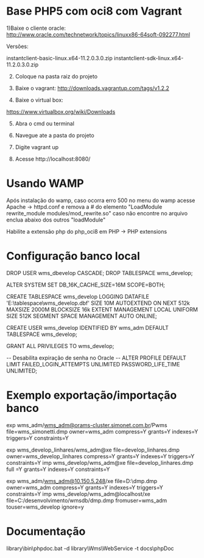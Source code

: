 Base PHP5 com oci8 com Vagrant
===========================

1)Baixe o cliente oracle:
http://www.oracle.com/technetwork/topics/linuxx86-64soft-092277.html

Versões: 

instantclient-basic-linux.x64-11.2.0.3.0.zip
instantclient-sdk-linux.x64-11.2.0.3.0.zip

2) Coloque na pasta raiz do projeto

3) Baixe o vagrant:
http://downloads.vagrantup.com/tags/v1.2.2

4) Baixe o virtual box:

https://www.virtualbox.org/wiki/Downloads

5) Abra o cmd ou terminal

6) Navegue ate a pasta do projeto 

7) Digite vagrant up

8) Acesse http://localhost:8080/


Usando WAMP
===========
Após instalação do wamp, caso ocorra erro 500
no menu do wamp acesse Apache -> httpd.conf e remova a # do elemento 
"LoadModule rewrite_module modules/mod_rewrite.so"
caso não encontre no arquivo enclua abaixo dos outros "loadModule"

Habilite a extensão php do php_oci8 em PHP -> PHP extensions

Configuração banco local
===========================

DROP USER wms_dbevelop CASCADE;
DROP TABLESPACE wms_develop;

ALTER SYSTEM SET DB_16K_CACHE_SIZE=16M SCOPE=BOTH;

CREATE TABLESPACE wms_develop
LOGGING DATAFILE 'E:\tablespace\wms_develop.dbf' SIZE 10M
AUTOEXTEND ON NEXT 512k MAXSIZE 2000M
BLOCKSIZE 16k
EXTENT MANAGEMENT LOCAL UNIFORM SIZE 512K
SEGMENT SPACE MANAGEMENT AUTO
ONLINE;

CREATE USER wms_develop
IDENTIFIED BY wms_adm
DEFAULT TABLESPACE wms_develop;

GRANT ALL PRIVILEGES TO wms_develop;

-- Desabilita expiração de senha no Oracle --
ALTER PROFILE DEFAULT LIMIT
FAILED_LOGIN_ATTEMPTS UNLIMITED
PASSWORD_LIFE_TIME UNLIMITED;

Exemplo exportação/importação banco
===========================
exp wms_adm/wms_adm@orams-cluster.simonet.com.br/Pwms file=wms_simonetti.dmp owner=wms_adm compress=Y grants=Y indexes=Y triggers=Y constraints=Y

exp wms_develop_linhares/wms_adm@xe file=develop_linhares.dmp owner=wms_develop_linhares compress=Y grants=Y indexes=Y triggers=Y constraints=Y
imp wms_develop/wms_adm@xe file=develop_linhares.dmp full =Y grants=Y indexes=Y constraints=Y

exp wms_adm/wms_adm@10.150.5.248/xe file=D:\dmp.dmp owner=wms_adm compress=Y grants=Y indexes=Y triggers=Y constraints=Y
imp wms_develop/wms_adm@localhost/xe file=C:/desenvolvimento/wmsdb/dmp.dmp fromuser=wms_adm touser=wms_develop ignore=y

Documentação
===========================

library\bin\phpdoc.bat -d library\Wms\WebService -t docs\phpDoc